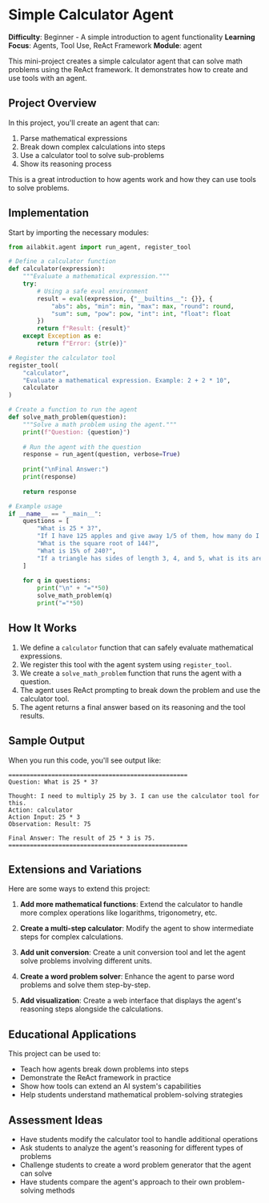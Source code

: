 # Simple Calculator Agent

**Difficulty**: Beginner - A simple introduction to agent functionality
**Learning Focus**: Agents, Tool Use, ReAct Framework
**Module**: agent

This mini-project creates a simple calculator agent that can solve math problems using the ReAct framework. It demonstrates how to create and use tools with an agent.

## Project Overview

In this project, you'll create an agent that can:

1. Parse mathematical expressions
2. Break down complex calculations into steps
3. Use a calculator tool to solve sub-problems
4. Show its reasoning process

This is a great introduction to how agents work and how they can use tools to solve problems.

## Implementation

Start by importing the necessary modules:

```python
from ailabkit.agent import run_agent, register_tool

# Define a calculator function
def calculator(expression):
    """Evaluate a mathematical expression."""
    try:
        # Using a safe eval environment
        result = eval(expression, {"__builtins__": {}}, {
            "abs": abs, "min": min, "max": max, "round": round, 
            "sum": sum, "pow": pow, "int": int, "float": float
        })
        return f"Result: {result}"
    except Exception as e:
        return f"Error: {str(e)}"

# Register the calculator tool
register_tool(
    "calculator", 
    "Evaluate a mathematical expression. Example: 2 + 2 * 10", 
    calculator
)

# Create a function to run the agent
def solve_math_problem(question):
    """Solve a math problem using the agent."""
    print(f"Question: {question}")
    
    # Run the agent with the question
    response = run_agent(question, verbose=True)
    
    print("\nFinal Answer:")
    print(response)
    
    return response

# Example usage
if __name__ == "__main__":
    questions = [
        "What is 25 * 3?",
        "If I have 125 apples and give away 1/5 of them, how many do I have left?",
        "What is the square root of 144?",
        "What is 15% of 240?",
        "If a triangle has sides of length 3, 4, and 5, what is its area?"
    ]
    
    for q in questions:
        print("\n" + "="*50)
        solve_math_problem(q)
        print("="*50)
```

## How It Works

1. We define a `calculator` function that can safely evaluate mathematical expressions.
2. We register this tool with the agent system using `register_tool`.
3. We create a `solve_math_problem` function that runs the agent with a question.
4. The agent uses ReAct prompting to break down the problem and use the calculator tool.
5. The agent returns a final answer based on its reasoning and the tool results.

## Sample Output

When you run this code, you'll see output like:

```
==================================================
Question: What is 25 * 3?

Thought: I need to multiply 25 by 3. I can use the calculator tool for this.
Action: calculator
Action Input: 25 * 3
Observation: Result: 75

Final Answer: The result of 25 * 3 is 75.
==================================================
```

## Extensions and Variations

Here are some ways to extend this project:

1. **Add more mathematical functions**: Extend the calculator to handle more complex operations like logarithms, trigonometry, etc.

2. **Create a multi-step calculator**: Modify the agent to show intermediate steps for complex calculations.

3. **Add unit conversion**: Create a unit conversion tool and let the agent solve problems involving different units.

4. **Create a word problem solver**: Enhance the agent to parse word problems and solve them step-by-step.

5. **Add visualization**: Create a web interface that displays the agent's reasoning steps alongside the calculations.

## Educational Applications

This project can be used to:

- Teach how agents break down problems into steps
- Demonstrate the ReAct framework in practice
- Show how tools can extend an AI system's capabilities
- Help students understand mathematical problem-solving strategies

## Assessment Ideas

- Have students modify the calculator tool to handle additional operations
- Ask students to analyze the agent's reasoning for different types of problems
- Challenge students to create a word problem generator that the agent can solve
- Have students compare the agent's approach to their own problem-solving methods